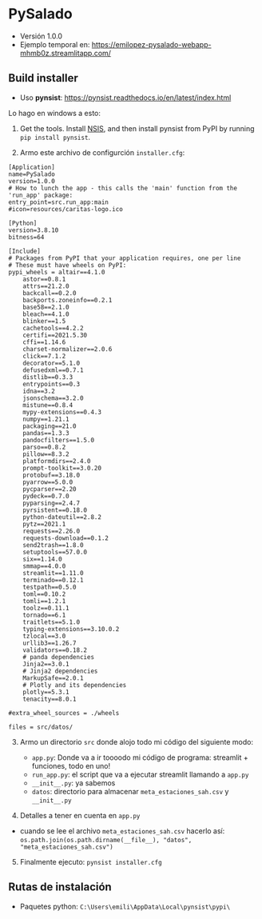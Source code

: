 # PySalado

- Versión 1.0.0
- Ejemplo temporal en: https://emilopez-pysalado-webapp-mhmb0z.streamlitapp.com/


## Build installer

- Uso **pynsist**: https://pynsist.readthedocs.io/en/latest/index.html

Lo hago en windows a esto:

1. Get the tools. Install [NSIS](http://nsis.sourceforge.net/Download), and then install pynsist from PyPI by running `pip install pynsist`.

2. Armo este archivo de configurción `installer.cfg`:

```
[Application]
name=PySalado
version=1.0.0
# How to lunch the app - this calls the 'main' function from the 'run_app' package:
entry_point=src.run_app:main
#icon=resources/caritas-logo.ico

[Python]
version=3.8.10
bitness=64

[Include]
# Packages from PyPI that your application requires, one per line
# These must have wheels on PyPI:
pypi_wheels = altair==4.1.0
    astor==0.8.1
    attrs==21.2.0
    backcall==0.2.0
    backports.zoneinfo==0.2.1
    base58==2.1.0
    bleach==4.1.0
    blinker==1.5
    cachetools==4.2.2
    certifi==2021.5.30
    cffi==1.14.6
    charset-normalizer==2.0.6
    click==7.1.2
    decorator==5.1.0
    defusedxml==0.7.1
    distlib==0.3.3
    entrypoints==0.3
    idna==3.2
    jsonschema==3.2.0
    mistune==0.8.4
    mypy-extensions==0.4.3
    numpy==1.21.1
    packaging==21.0
    pandas==1.3.3
    pandocfilters==1.5.0
    parso==0.8.2
    pillow==8.3.2
    platformdirs==2.4.0
    prompt-toolkit==3.0.20
    protobuf==3.18.0
    pyarrow==5.0.0
    pycparser==2.20
    pydeck==0.7.0
    pyparsing==2.4.7
    pyrsistent==0.18.0
    python-dateutil==2.8.2
    pytz==2021.1
    requests==2.26.0
    requests-download==0.1.2
    send2trash==1.8.0
    setuptools==57.0.0
    six==1.14.0
    smmap==4.0.0
    streamlit==1.11.0
    terminado==0.12.1
    testpath==0.5.0
    toml==0.10.2
    tomli==1.2.1
    toolz==0.11.1
    tornado==6.1
    traitlets==5.1.0
    typing-extensions==3.10.0.2
    tzlocal==3.0
    urllib3==1.26.7
    validators==0.18.2
    # panda dependencies
    Jinja2==3.0.1
    # Jinja2 dependencies
    MarkupSafe==2.0.1
    # Plotly and its dependencies
    plotly==5.3.1
    tenacity==8.0.1

#extra_wheel_sources = ./wheels

files = src/datos/
```

3. Armo un directorio `src` donde alojo todo mi código del siguiente modo:
   -  `app.py`: Donde va a ir toooodo mi código de programa: streamlit + funciones, todo en uno!
   -  `run_app.py`: el script que va a ejecutar streamlit llamando a `app.py` 
   -  `__init__.py`: ya sabemos
   -  `datos`: directorio para almacenar `meta_estaciones_sah.csv` y `__init__.py`

4. Detalles a tener en cuenta en `app.py`
  - cuando se lee el archivo `meta_estaciones_sah.csv` hacerlo así: `os.path.join(os.path.dirname(__file__), "datos", "meta_estaciones_sah.csv")`

5. Finalmente ejecuto: `pynsist installer.cfg`


## Rutas de instalación
- Paquetes python: `C:\Users\emili\AppData\Local\pynsist\pypi\`
